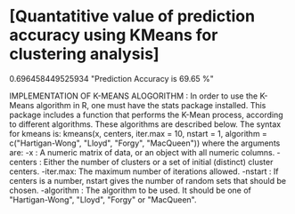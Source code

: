 [Quantatitive value of prediction accuracy using KMeans for clustering analysis]
================================================================================
0.696458449525934
"Prediction Accuracy is 69.65 %"


IMPLEMENTATION OF K-MEANS ALOGORITHM :
In order to use the K-Means algorithm in R, one must have the stats package installed. 
This package includes a function that performs the K-Mean process, according to different algorithms. 
These algorithms are described below.
The syntax for kmeans is:
kmeans(x, centers, iter.max = 10, nstart = 1, algorithm = c("Hartigan-Wong", "Lloyd", "Forgy", "MacQueen")) where the arguments are:
-x : A numeric matrix of data, or an object with  all numeric columns.
-centers : Either the number of clusters or a set of initial (distinct) cluster centers.
-iter.max: The maximum number of iterations allowed.
-nstart : If centers is a number, nstart gives the number of random sets that should be chosen.
-algorithm : The algorithm to be used. It should be one of "Hartigan-Wong", "Lloyd", "Forgy" or "MacQueen".


